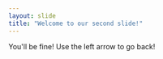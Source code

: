 ```yaml
---
layout: slide
title: "Welcome to our second slide!"
---
```

You'll be fine!
Use the left arrow to go back!
